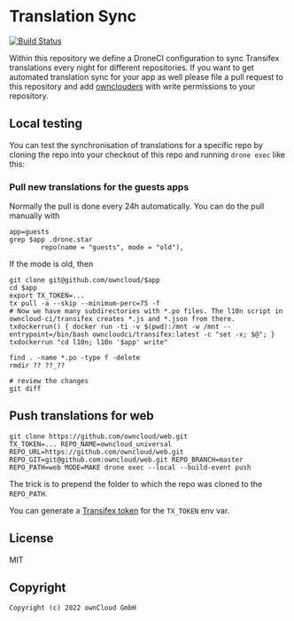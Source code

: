 # Translation Sync

[![Build Status](https://drone.owncloud.com/api/badges/owncloud/translation-sync/status.svg)](https://drone.owncloud.com/owncloud/translation-sync)

Within this repository we define a DroneCI configuration to sync Transifex translations every night for different repositories. If you want to get automated translation sync for your app as well please file a pull request to this repository and add [ownclouders](https://github.com/ownclouders) with write permissions to your repository.

## Local testing

You can test the synchronisation of translations for a specific repo by cloning the repo into your checkout of this repo and running `drone exec` like this:

### Pull new translations for the guests apps

Normally the pull is done every 24h automatically. You can do the pull manually with

```Shell
app=guests
grep $app .drone.star
        repo(name = "guests", mode = "old"),
```

If the mode is old, then

```Shell
git clone git@github.com/owncloud/$app
cd $app
export TX_TOKEN=...
tx pull -a --skip --minimum-perc=75 -f
# Now we have many subdirectories with *.po files. The l10n script in owncloud-ci/transifex creates *.js and *.json from there.
txdockerrun() { docker run -ti -v $(pwd):/mnt -w /mnt --entrypoint=/bin/bash owncloudci/transifex:latest -c "set -x; $@"; }
txdockerrun "cd l10n; l10n '$app' write"

find . -name *.po -type f -delete
rmdir ?? ??_??

# review the changes
git diff
```

## Push translations for web

```Shell
git clone https://github.com/owncloud/web.git
TX_TOKEN=... REPO_NAME=owncloud_universal REPO_URL=https://github.com/owncloud/web.git REPO_GIT=git@github.com:owncloud/web.git REPO_BRANCH=master REPO_PATH=web MODE=MAKE drone exec --local --build-event push
```

The trick is to prepend the folder to which the repo was cloned to the `REPO_PATH`.

You can generate a [Transifex token](https://www.transifex.com/user/settings/api/) for the `TX_TOKEN` env var.

## License

MIT

## Copyright

```Plain
Copyright (c) 2022 ownCloud GmbH
```
